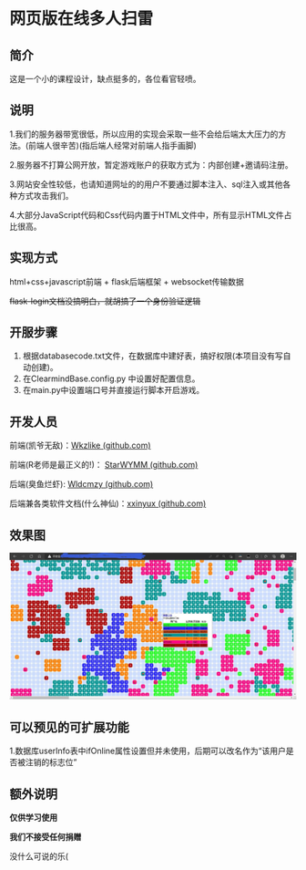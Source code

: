 # 网页版在线多人扫雷

## 简介

这是一个小的课程设计，缺点挺多的，各位看官轻喷。

## 说明

1.我们的服务器带宽很低，所以应用的实现会采取一些不会给后端太大压力的方法。(前端人很辛苦)(指后端人经常对前端人指手画脚)

2.服务器不打算公网开放，暂定游戏账户的获取方式为：内部创建+邀请码注册。

3.网站安全性较低，也请知道网址的的用户不要通过脚本注入、sql注入或其他各种方式攻击我们。

4.大部分JavaScript代码和Css代码内置于HTML文件中，所有显示HTML文件占比很高。

## 实现方式

html+css+javascript前端 + flask后端框架 + websocket传输数据

~~flask-login文档没搞明白，就胡搞了一个身份验证逻辑~~

## 开服步骤

1. 根据databasecode.txt文件，在数据库中建好表，搞好权限(本项目没有写自动创建)。
2. 在ClearmindBase.config.py 中设置好配置信息。
3. 在main.py中设置端口号并直接运行脚本开启游戏。

## 开发人员

前端(凯爷无敌)：[Wkzlike (github.com)](https://github.com/Wkzlike)

前端(R老师是最正义的!)： [StarWYMM (github.com)](https://github.com/StarWYMM)

后端(臭鱼烂虾): [Wldcmzy (github.com)](https://github.com/Wldcmzy)

后端兼各类软件文档(什么神仙)：[xxinyux (github.com)](https://github.com/xxinyux)

## 效果图

![效果图](README/效果图.png)

## 可以预见的可扩展功能

​	1.数据库userInfo表中ifOnline属性设置但并未使用，后期可以改名作为“该用户是否被注销的标志位”

## 额外说明

**仅供学习使用**

**我们不接受任何捐赠**

没什么可说的乐(

